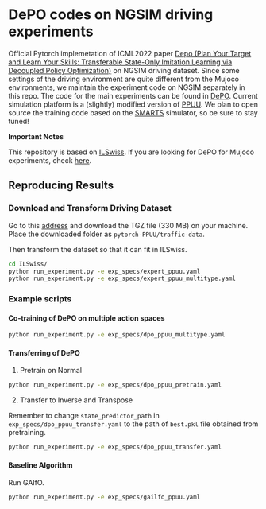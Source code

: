 # DePO codes on NGSIM driving experiments

Official Pytorch implemetation of ICML2022 paper [Depo (Plan Your Target and Learn Your Skills: Transferable State-Only Imitation Learning via Decoupled Policy Optimization)](https://arxiv.org/abs/2203.02214) on NGSIM driving dataset. Since some settings of the driving environment are quite different from the Mujoco environments, we maintain the experiment code on NGSIM separately in this repo. The code for the main experiments can be found in [DePO](https://github.com/apexrl/DePO). Current simulation platform is a (slightly) modified version of [PPUU](https://github.com/Atcold/pytorch-PPUU). We plan to open source the training code based on the [SMARTS](https://github.com/huawei-noah/SMARTS) simulator, so be sure to stay tuned!

**Important Notes**

This repository is based on [ILSwiss](https://github.com/Ericonaldo/ILSwiss). If you are looking for DePO for Mujoco experiments, check [here](https://github.com/apexrl/DePO).

## Reproducing Results

### Download and Transform Driving Dataset

Go to this [address](http://bit.ly/PPUU-data) and download the TGZ file (330 MB) on your machine. Place the downloaded folder as `pytorch-PPUU/traffic-data`.

Then transform the dataset so that it can fit in ILSwiss.

```bash
cd ILSwiss/
python run_experiment.py -e exp_specs/expert_ppuu.yaml
python run_experiment.py -e exp_specs/expert_ppuu_multitype.yaml
```

### Example scripts

#### Co-training of DePO on multiple action spaces

```bash
python run_experiment.py -e exp_specs/dpo_ppuu_multitype.yaml
```

#### Transferring of DePO

1. Pretrain on Normal

```bash
python run_experiment.py -e exp_specs/dpo_ppuu_pretrain.yaml
```

2. Transfer to Inverse and Transpose

Remember to change `state_predictor_path` in `exp_specs/dpo_ppuu_transfer.yaml` to the path of `best.pkl` file obtained from pretraining.

```bash
python run_experiment.py -e exp_specs/dpo_ppuu_transfer.yaml
```

#### Baseline Algorithm

Run GAIfO.

```bash
python run_experiment.py -e exp_specs/gailfo_ppuu.yaml
```
